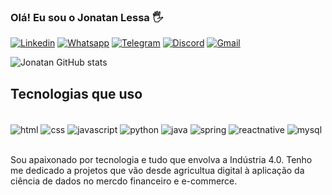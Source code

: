 ### Olá! Eu sou o Jonatan Lessa 🖐️

[![Linkedin](https://img.shields.io/badge/LinkedIn-0077B5?style=for-the-badge&logo=linkedin&logoColor=white)](https://www.linkedin.com/in/jonatan-lessa-021315170/)
[![Whatsapp](https://img.shields.io/badge/WhatsApp-25D366?style=for-the-badge&logo=whatsapp&logoColor=white)](https://api.whatsapp.com/send?1=pt_BR&phone=5582991118852)
[![Telegram](https://img.shields.io/badge/Telegram-2CA5E0?style=for-the-badge&logo=telegram&logoColor=white)](https://t.me/Jonatanlessa)
[![Discord](https://img.shields.io/badge/Discord-7289DA?style=for-the-badge&logo=discord&logoColor=white)](Kaeté#3268)
[![Gmail](https://img.shields.io/badge/Gmail-D14836?style=for-the-badge&logo=gmail&logoColor=white)](jonatanlessa@gmail.com)

![Jonatan GitHub stats](https://github-readme-stats.vercel.app/api?username=JonatanLessa&show_icons=true&theme=dark)

## Tecnologias que uso

<div style="display: inline_block"><br/>
    <img align="center" alt="html" src="https://img.shields.io/badge/HTML-239120?style=for-the-badge&logo=html5&logoColor=white" />
    <img align="center" alt="css" src="https://img.shields.io/badge/CSS-239120?&style=for-the-badge&logo=css3&logoColor=white" />
    <img align="center" alt="javascript" src="https://img.shields.io/badge/JavaScript-F7DF1E?style=for-the-badge&logo=javascript&logoColor=black" />
    <img align="center" alt="python" src="https://img.shields.io/badge/Python-3776AB?style=for-the-badge&logo=python&logoColor=white" />
    <img align="center" alt="java" src="https://img.shields.io/badge/Java-ED8B00?style=for-the-badge&logo=java&logoColor=white" />
    <img align="center" alt="spring" src="https://img.shields.io/badge/Spring-6DB33F?style=for-the-badge&logo=spring&logoColor=white" />
    <img align="center" alt="reactnative" src="https://img.shields.io/badge/React_Native-20232A?style=for-the-badge&logo=react&logoColor=61DAFB" />
    <img align="center" alt="mysql" src="https://img.shields.io/badge/MySQL-00000F?style=for-the-badge&logo=mysql&logoColor=white" />
</div><br>

Sou apaixonado por tecnologia e tudo que envolva a Indústria 4.0. Tenho me dedicado a projetos que vão desde agricultua digital à aplicação da ciência de dados no mercdo financeiro e e-commerce.
